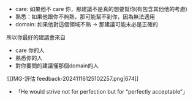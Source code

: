 - care: 如果他不 care 你，那建議不是真的想要幫你(有包含其他他的考慮)
- 熟悉：如果他跟你不夠熟，那可能幫不到你，因為無法適用
- domain: 如果他對這個領域不熟 → 那建議可能未必是正確的


所以你最好的建議會來自

- care 你的人
- 熟悉你的人
- 對你要問的建議懂那個domain的人

![[IMG-評估 feedback-20241116125102257.png|674]]

- 「He would strive not for perfection but for “perfectly acceptable”」

